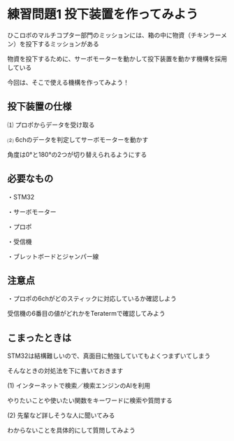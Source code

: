 # 練習問題1 投下装置を作ってみよう

ひこロボのマルチコプター部門のミッションには、箱の中に物資（チキンラーメン）を投下するミッションがある

物資を投下するために、サーボモーターを動かして投下装置を動かす機構を採用している

今回は、そこで使える機構を作ってみよう！

## 投下装置の仕様

⑴ プロポからデータを受け取る

⑵ 6chのデータを判定してサーボモーターを動かす

角度は0°と180°の2つが切り替えられるようにする

## 必要なもの

・STM32

・サーボモーター

・プロポ

・受信機

・ブレットボードとジャンパー線

## 注意点

・プロポの6chがどのスティックに対応しているか確認しよう

受信機の6番目の値がどれかをTeratermで確認してみよう

## こまったときは

STM32は結構難しいので、真面目に勉強していてもよくつまずいてしまう

そんなときの対処法を下に書いておきます

(1) インターネットで検索／検索エンジンのAIを利用

やりたいことや使いたい関数をキーワードに検索や質問する

(2) 先輩など詳しそうな人に聞いてみる

わからないことを具体的にして質問してみよう
